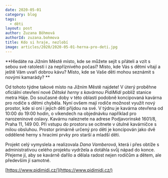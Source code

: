 ```yaml
---
date: 2020-05-01
category: blog
tags: 
  - děti 
layout: post
author: Zuzana Böhmová
authorId: zuzana.bohmova
title: Kdo si hraje, nezlobí
image: articles/2020/2020-05-01-herna-pro-deti.jpg
---
```

**Hledáte na Jižním Městě místo, kde se můžete sejít s přáteli a vzít s sebou své ratolesti i za nepříznivého počasí? Místo, kde Vás s dětmi vítají a ještě Vám uvaří dobrou kávu? Místo, kde se Vaše děti mohou seznámit s novými kamarády?
**

Od tohoto týdne takové místo na Jižním Městě najdete! V úterý proběhne oficiální otevření nové *Dětské herny s kavárnou PidiMidi* poblíž stanice metra Háje. Do současné doby v této oblasti podobně koncipovaná kavárna pro rodiče s dětmi chyběla. Nyní ovšem mají rodiče možnost využít nový prostor, kde si oni i jejich děti přijdou na své. V týdnu je kavárna otevřena od 10:00 do 19:00 hodin, o víkendech na objednávku například pro narozeninové oslavy. Kavárnu naleznete na adrese Podjavorinské 1601/8, Praha 11, 149 00. Při vstupu do prostoru se ocitnete v útulné kavárničce s milou obsluhou. Prostor primárně určený pro děti je koncipován jako dvě oddělené herny s hracími prvky pro starší a mladší děti.

Projekt celý vymyslela a realizovala *Dana Vamberová*, která i přes obtíže s administrativou celého projektu vydržela a dotáhla svůj nápad do konce. Přejeme jí, aby se kavárně dařilo a dělala radost nejen rodičům a dětem, ale především jí samotné.


[https://www.pidimidi.cz/](https://www.pidimidi.cz/)
